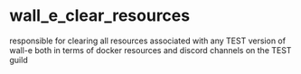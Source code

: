 # wall_e_clear_resources

responsible for clearing all resources associated with any TEST version of wall-e both in terms of docker resources and discord channels on the TEST guild
